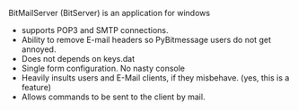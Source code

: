 BitMailServer (BitServer) is an application for windows

* supports POP3 and SMTP connections.
* Ability to remove E-mail headers so PyBitmessage users do not get annoyed.
* Does not depends on keys.dat
* Single form configuration. No nasty console
* Heavily insults users and E-Mail clients, if they misbehave. (yes, this is a feature)
* Allows commands to be sent to the client by mail.

